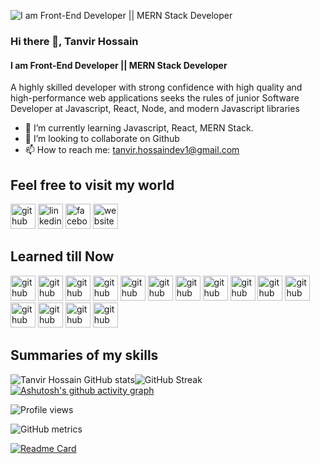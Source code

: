 ![I am Front-End Developer || MERN Stack Developer](https://media-exp1.licdn.com/dms/image/C5616AQGztgQwmcDOFQ/profile-displaybackgroundimage-shrink_350_1400/0/1638082781550?e=1644451200&v=beta&t=v9e4nqq94YtlkDFB6kHWuTxWZGKpYSZ4XSzLQmNBcsQ)

### Hi there 👋, Tanvir Hossain

#### I am Front-End Developer || MERN Stack Developer

A highly skilled developer with strong confidence with high quality and high-performance web applications seeks
the rules of junior Software Developer at Javascript, React, Node, and modern Javascript libraries

- 🌱 I’m currently learning Javascript, React, MERN Stack.
- 👯 I’m looking to collaborate on Github
- 📫 How to reach me: tanvir.hossaindev1@gmail.com

## Feel free to visit my world

[<img src='https://i.ibb.co/jrVNhrt/8.png' alt='github' height='40'>](https://github.com/tanvir1017) [<img src='https://cdn.jsdelivr.net/npm/simple-icons@3.0.1/icons/linkedin.svg' alt='linkedin' height='40'>](https://www.linkedin.com/in/tanvir1017/) [<img src='https://cdn.jsdelivr.net/npm/simple-icons@3.0.1/icons/facebook.svg' alt='facebook' height='40'>](https://www.facebook.com/tanvir1017) [<img src='https://cdn.jsdelivr.net/npm/simple-icons@3.0.1/icons/icloud.svg' alt='website' height='40'>](https://prothfolio.web.app/)

## Learned till Now

[<img src='https://i.ibb.co/6WNB3Vs/3.png' alt='github' height='40'>](https://i.ibb.co/jrVNhrt/8.png)
[<img src='https://i.ibb.co/BgNgFK1/6.png' alt='github' height='40'>](https://i.ibb.co/jrVNhrt/8.png)
[<img src='https://i.ibb.co/NyL9Hjw/4.png' alt='github' height='40'>](https://i.ibb.co/jrVNhrt/8.png)
[<img src='https://i.ibb.co/sbsn12R/16.png' alt='github' height='40'>](https://i.ibb.co/jrVNhrt/8.png)
[<img src='https://i.ibb.co/0jFpNdg/1.png' alt='github' height='40'>](https://i.ibb.co/jrVNhrt/8.png)
[<img src='https://i.ibb.co/tDp5pzD/15.png' alt='github' height='40'>](https://i.ibb.co/jrVNhrt/8.png)
[<img src='https://i.ibb.co/kXrDs96/2.png' alt='github' height='40'>](https://i.ibb.co/jrVNhrt/8.png)
[<img src='https://i.ibb.co/BG769zF/14.png' alt='github' height='40'>](https://i.ibb.co/jrVNhrt/8.png)
[<img src='https://i.ibb.co/Cb1WhGP/5.png' alt='github' height='40'>](https://i.ibb.co/jrVNhrt/8.png)
[<img src='https://i.ibb.co/54X6GyJ/9.png' alt='github' height='40'>](https://i.ibb.co/jrVNhrt/8.png)
[<img src='https://i.ibb.co/4FSwqxj/12.png' alt='github' height='40'>](https://i.ibb.co/jrVNhrt/8.png)
[<img src='https://i.ibb.co/GpBP2fY/11.png' alt='github' height='40'>](https://i.ibb.co/jrVNhrt/8.png)
[<img src='https://i.ibb.co/F4Lq49F/7.png' alt='github' height='40'>](https://i.ibb.co/jrVNhrt/8.png)
[<img src='https://i.ibb.co/jrVNhrt/8.png' alt='github' height='40'>](https://i.ibb.co/jrVNhrt/8.png)
[<img src='https://i.ibb.co/r40BgZP/13.png' alt='github' height='40'>](https://i.ibb.co/jrVNhrt/8.png)

<!-- languages that i used -->

## Summaries of my skills

<!-- dark, radical, merko, gruvbox, tokyonight, onedark, cobalt, synthwave, highcontrast, dracula -->

![Tanvir Hossain GitHub stats](https://github-readme-stats.vercel.app/api?username=tanvir1017&show_icons=true&theme=radical)![GitHub Streak](http://github-readme-streak-stats.herokuapp.com?user=tanvir1017&theme=blueberry&date_format=M%20j%5B%2C%20Y%5D)
[![Ashutosh's github activity graph](https://activity-graph.herokuapp.com/graph?username=tanvir1017&theme=xcode)](https://github.com/tanvir1017/github-readme-activity-graph)

<!-- contributes -->

![Profile views](https://gpvc.arturio.dev/tanvir1017)

<!-- all activity -->

![GitHub metrics](https://metrics.lecoq.io/tanvir1017)

<!-- activity graph -->

[![Readme Card](https://github-readme-stats.vercel.app/api/pin/?username=anuraghazra&repo=github-readme-stats)](https://github.com/anuraghazra/github-readme-stats)
